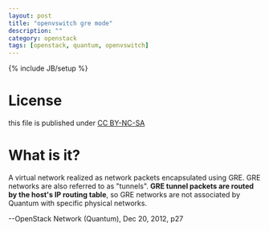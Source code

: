 ```yaml
---
layout: post
title: "openvswitch gre mode"
description: ""
category: openstack
tags: [openstack, quantum, openvswitch]
---
```

{% include JB/setup %}
# License
this file is published under [CC BY-NC-SA](http://creativecommons.org/licenses/by-nc-sa/3.0/)

# What is it?
A virtual network realized as network packets encapsulated using GRE. GRE networks are also referred to as "tunnels". **GRE tunnel packets are routed by the host's IP routing table**, so GRE networks are not associated by Quantum with specific physical networks.

--OpenStack Network (Quantum), Dec 20, 2012, p27

